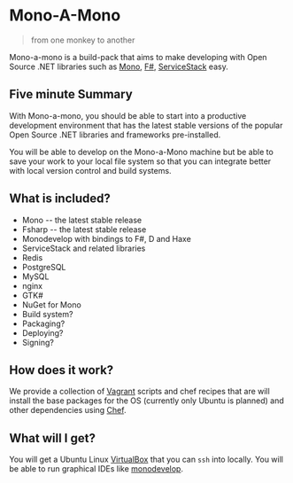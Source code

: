Mono-A-Mono
===========

> from one monkey to another


Mono-a-mono is a build-pack that aims to make developing with Open Source .NET
libraries such as [Mono][mono], [F#][fsharp], [ServiceStack][servicestack]
easy.


Five minute Summary
-------------------


With Mono-a-mono, you should be able to start into a productive development
environment that has the latest stable versions of the popular Open Source
.NET libraries and frameworks pre-installed.

You will be able to develop on the Mono-a-Mono machine but be able to save
your work to your local file system so that you can integrate better with
local version control and build systems.


What is included?
-----------------

  * Mono -- the latest stable release
  * Fsharp -- the latest stable release
  * Monodevelop with bindings to F#, D and Haxe
  * ServiceStack and related libraries
  * Redis
  * PostgreSQL
  * MySQL
  * nginx
  * GTK#
  * NuGet for Mono 
  * Build system?
  * Packaging?
  * Deploying?
  * Signing?


How does it work?
-----------------

We provide a collection of [Vagrant][vagrant] scripts and chef recipes that are 
will install the base packages for the OS (currently only Ubuntu is planned) and 
other dependencies using [Chef][chef]. 

What will I get?
----------------

You will get a Ubuntu Linux [VirtualBox][virtualbox] that you can `ssh` into locally.
You will be able to run graphical IDEs like [monodevelop][monodevelop].


[mono]: http://mono-project.com/Main_Page
[monodevelop]: http://monodevelop.com/
[servicestack]: http://www.servicestack.net/
[fsharp]: http://fsharp.org/
[vagrant]: http://vagrantup.com/
[chef]: http://www.opscode.com/chef/
[virtualbox]: https://www.virtualbox.org/